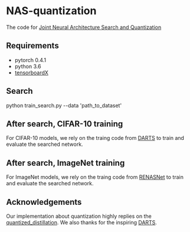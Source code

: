 # NAS-quantization
The code for [Joint Neural Architecture Search and Quantization](https://arxiv.org/abs/1811.09426)

## Requirements
* pytorch 0.4.1
* python 3.6
* [tensorboardX](https://github.com/lanpa/tensorboardX)

## Search
python train_search.py --data 'path_to_dataset'

## After search, CIFAR-10 training
For CIFAR-10 models, we rely on the traing code from [DARTS](https://github.com/quark0/darts) to train and evaluate the searched network.

## After search, ImageNet training
For ImageNet models, we rely on the traing code from [RENASNet](https://github.com/yukang2017/RENAS) to train and evaluate the searched network.

## Acknowledgements
Our implementation about quantization highly replies on the [quantized_distillation](https://github.com/antspy/quantized_distillation). We also thanks for the inspiring [DARTS](https://github.com/quark0/darts).
